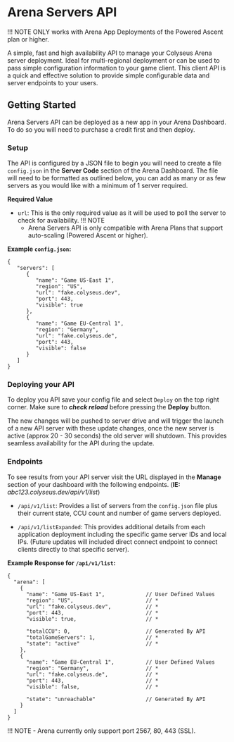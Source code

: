 # Arena Servers API

!!! NOTE
    ONLY works with Arena App Deployments of the Powered Ascent plan or higher.

A simple, fast and high availability API to manage your Colyseus Arena server deployment. Ideal for multi-regional deployment or can be used to pass simple configuration information to your game client. This client API is a quick and effective solution to provide simple configurable data and server endpoints to your users.

## Getting Started
Arena Servers API can be deployed as a new app in your Arena Dashboard. To do so you will need to purchase a credit first and then deploy.

### Setup
The API is configured by a JSON file to begin you will need to create a file `config.json` in the **Server Code** section of the Arena Dashboard. The file will need to be formatted as outlined below, you can add as many or as few servers as you would like with a minimum of 1 server required.

**Required Value**

- `url`: This is the only required value as it will be used to poll the server to check for availability.
!!! NOTE
    - Arena Servers API is only compatible with Arena Plans that support auto-scaling (Powered Ascent or higher).

**Example `config.json`:**
```
{
   "servers": [
      {
         "name": "Game US-East 1",
         "region": "US",
         "url": "fake.colyseus.dev",
         "port": 443,
         "visible": true
      },
      {
         "name": "Game EU-Central 1",
         "region": "Germany",
         "url": "fake.colyseus.de",
         "port": 443,
         "visible": false
      }
   ]
}
```

### Deploying your API
To deploy you API save your config file and select `Deploy` on the top right corner. Make sure to ***check reload*** before pressing the **Deploy** button.

The new changes will be pushed to server drive and will trigger the launch of a new API server with these update changes, once the new server is active (approx 20 - 30 seconds) the old server will shutdown. This provides seamless availability for the API during the update.

### Endpoints
To see results from your API server visit the URL displayed in the **Manage** section of your dashboard with the following endpoints.  (**IE:** *abc123.colyseus.dev/api/v1/list*)

- `/api/v1/list`: Provides a list of servers from the `config.json` file plus their current state, CCU count and number of game servers deployed.

- `/api/v1/listExpanded`: This provides additional details from each application deployment including the specific game server IDs and local IPs. (Future updates will included direct connect endpoint to connect clients directly to that specific server).


**Example Response for `/api/v1/list`:**
```
{
  "arena": [
    {
      "name": "Game US-East 1",             // User Defined Values
      "region": "US",                       // *
      "url": "fake.colyseus.dev",           // *
      "port": 443,                          // *
      "visible": true,                      // *

      "totalCCU": 0,                        // Generated By API
      "totalGameServers": 1,                // *
      "state": "active"                     // *
    },
    {
      "name": "Game EU-Central 1",          // User Defined Values
      "region": "Germany",                  // *
      "url": "fake.colyseus.de",            // *
      "port": 443,                          // *
      "visible": false,                     // *

      "state": "unreachable"                // Generated By API
    }
  ]
}
```
!!! NOTE
    - Arena currently only support port 2567, 80, 443 (SSL).
